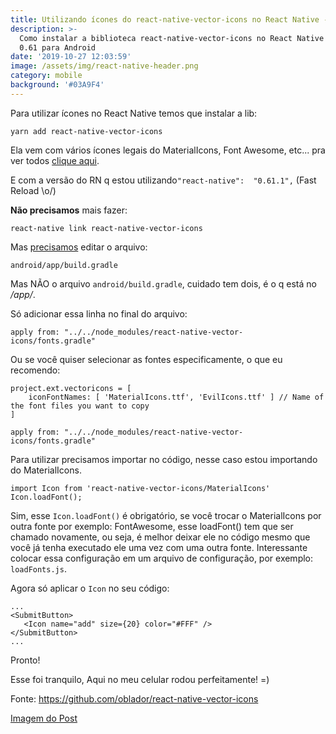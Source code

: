 ```yaml
---
title: Utilizando ícones do react-native-vector-icons no React Native - ANDROID
description: >-
  Como instalar a biblioteca react-native-vector-icons no React Native na versão
  0.61 para Android
date: '2019-10-27 12:03:59'
image: /assets/img/react-native-header.png
category: mobile
background: '#03A9F4'
---
```

Para utilizar ícones no React Native temos que instalar a lib:

```
yarn add react-native-vector-icons
```

Ela vem com vários ícones legais do MaterialIcons, Font Awesome, etc... pra ver todos [clique aqui](https://oblador.github.io/react-native-vector-icons/).

E com a versão do RN q estou utilizando`"react-native":  "0.61.1",` (Fast Reload \o/)

**Não precisamos** mais fazer:

```
react-native link react-native-vector-icons
```

Mas [precisamos](https://github.com/oblador/react-native-vector-icons#android) editar o arquivo: 
```
android/app/build.gradle
```

Mas NÃO o arquivo `android/build.gradle`, cuidado tem dois, é o q está no */app/*.


Só adicionar essa linha no final do arquivo:

```
apply from: "../../node_modules/react-native-vector-icons/fonts.gradle"
```

Ou se você quiser selecionar as fontes especificamente, o que eu recomendo:

```
project.ext.vectoricons = [
    iconFontNames: [ 'MaterialIcons.ttf', 'EvilIcons.ttf' ] // Name of the font files you want to copy
]

apply from: "../../node_modules/react-native-vector-icons/fonts.gradle"
```

Para utilizar precisamos importar no código, nesse caso estou importando do MaterialIcons.

```
import Icon from 'react-native-vector-icons/MaterialIcons'
Icon.loadFont();
```

Sim, esse `Icon.loadFont()` é obrigatório, se você trocar o MaterialIcons por outra fonte por exemplo:  FontAwesome, esse loadFont() tem que ser chamado novamente, ou seja, é melhor deixar ele no código mesmo que você já tenha executado ele uma vez com uma outra fonte. Interessante colocar essa configuração em um arquivo de configuração, por exemplo: `loadFonts.js`.

Agora só aplicar o `Icon` no seu código: 

```
...
<SubmitButton>
   <Icon name="add" size={20} color="#FFF" />
</SubmitButton>
...
```

Pronto! 

Esse foi tranquilo, Aqui no meu celular rodou perfeitamente! =)


Fonte: https://github.com/oblador/react-native-vector-icons


[Imagem do Post](https://medium.com/react-native-training/best-practices-for-creating-react-native-apps-part-1-66311c746df3) 
